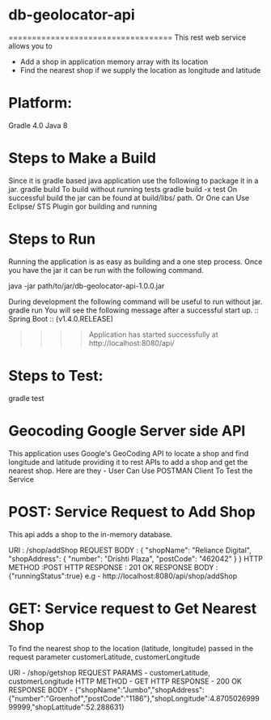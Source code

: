 # db-geolocator-api
===================================
This rest web service allows you to
- Add a shop in application memory array with its location
- Find the nearest shop if we supply the location as longitude and latitude

Platform:
===================================
Gradle 4.0
Java 8

Steps to Make a Build
===================================
Since it is gradle based java application use the following to package it in a jar.
gradle build
To build without running tests
gradle build -x test
On successful build the jar can be found at build/libs/ path.
Or One can Use Eclipse/ STS Plugin gor building and running

Steps to Run
===================================
Running the application is as easy as building and a one step process. Once you have the jar it can be run with the following command.

java -jar path/to/jar/db-geolocator-api-1.0.0.jar

During development the following command will be useful to run without jar.
gradle run
You will see the following message after a successful start up.
:: Spring Boot ::        (v1.4.0.RELEASE)

>>>> Application has started successfully at http://localhost:8080/api/


Steps to Test:
===================================

gradle test


Geocoding Google Server side API
===================================
This application uses Google's GeoCoding API to locate a shop and find longitude and latitude providing it to rest APIs to add a shop and get the nearest shop. Here are they -
User Can Use POSTMAN Client To Test the Service

POST: Service Request to Add Shop
===================================
This api adds a shop to the in-memory database.

URI		: 	/shop/addShop
REQUEST BODY	:
{
	"shopName": "Reliance Digital",
	"shopAddress": {
		"number": "Drishti Plaza",
		"postCode": "462042"
	}
}
HTTP METHOD	:POST
HTTP RESPONSE : 201 OK
RESPONSE BODY  :
{"runningStatus":true}
e.g - http://localhost:8080/api/shop/addShop


GET: Service request to Get Nearest Shop
===================================
To find the nearest shop to the location (latitude, longitude) passed in the request parameter customerLatitude, customerLongitude

URI            - /shop/getshop
REQUEST PARAMS - customerLatitude, customerLongitude
HTTP METHOD    - GET
HTTP RESPONSE  - 200 OK
RESPONSE BODY  -
{"shopName":"Jumbo","shopAddress":{"number":"Groenhof","postCode":"1186"},"shopLongitude":4.870502699999999,"shopLattitude":52.288631}
